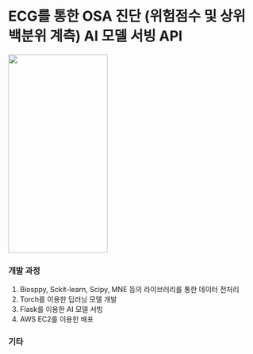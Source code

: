 # ECG를 통한 OSA 진단 (위험점수 및 상위 백분위 계측) AI 모델 서빙 API
<img src="https://github.com/awaykim/DreamGuard_AI/assets/121528605/16e7f555-8264-41b5-8fe4-10ba28ae1a14.png" width="200" height="400"/>

### 개발 과정
1. Biosppy, Sckit-learn, Scipy, MNE 등의 라이브러리를 통한 데이터 전처리
2. Torch를 이용한 딥러닝 모델 개발
3. Flask를 이용한 AI 모델 서빙
4. AWS EC2를 이용한 배포
   
### 기타
